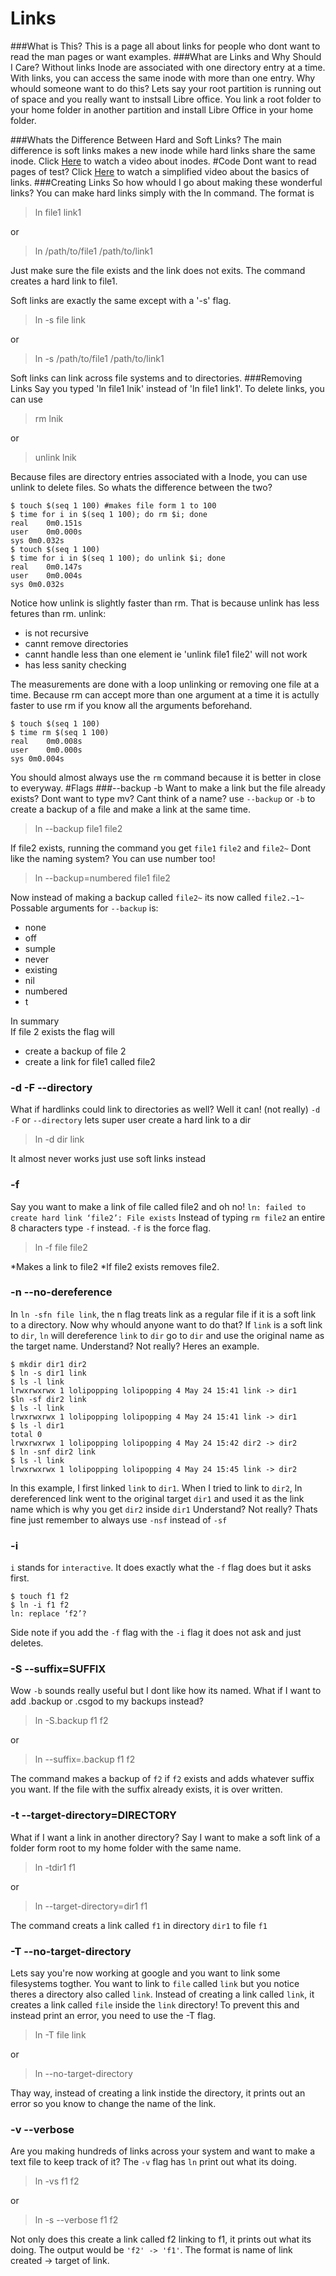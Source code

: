 # Links
###What is This?
This is a page all about links for people who dont want to read the man pages or want examples.
###What are Links and Why Should I Care?
Without links Inode are associated with one directory entry at a time.
With links, you can access the same inode with more than one entry.
Why whould someone want to do this?
Lets say your root partition is running out of space and you really want to instsall Libre office.
You link a root folder to your home folder in another partition and install Libre Office in your home folder. 

###Whats the Difference Between Hard and Soft Links?
The main difference is soft links makes a new inode while hard links share the same inode.
Click [Here](www.youtube.com/watch?v=j_BgOf2Ti-s) to watch a video about inodes.
#Code 
Dont want to read pages of test?
Click [Here](https://www.youtube.com/watch?v=LPIMLR4simU) to watch a simplified video about the basics of links.
###Creating Links
So how whould I go about making these wonderful links?
You can make hard links simply with the ln command.
The format is 

> ln file1 link1

or

> ln /path/to/file1 /path/to/link1

Just make sure the file exists and the link does not exits.
The command creates a hard link to file1.

Soft links are exactly the same except with a '-s' flag.

> ln -s file link

or

> ln -s /path/to/file1 /path/to/link1

Soft links can link across file systems and to directories.
###Removing Links
Say you typed 'ln file1 lnik' instead of 'ln file1 link1'.
To delete links, you can use

> rm lnik

or 

> unlink lnik 

Because files are directory entries associated with a Inode, you can use unlink to delete files.
So whats the difference between the two?

```
$ touch $(seq 1 100) #makes file form 1 to 100
$ time for i in $(seq 1 100); do rm $i; done
real	0m0.151s
user	0m0.000s
sys	0m0.032s
$ touch $(seq 1 100)
$ time for i in $(seq 1 100); do unlink $i; done
real	0m0.147s
user	0m0.004s
sys	0m0.032s
```

Notice how unlink is slightly faster than rm.
That is because unlink has less fetures than rm.
unlink:
* is not recursive
* cannt remove directories
* cannt handle less than one element ie 'unlink file1 file2' will not work
* has less sanity checking

The measurements are done with a loop unlinking or removing one file at a time.
Because rm can accept more than one argument at a time it is actully faster to use rm if you know all the arguments beforehand.

```
$ touch $(seq 1 100)
$ time rm $(seq 1 100)
real	0m0.008s
user	0m0.000s
sys	0m0.004s
```

You should almost always use the `rm` command because it is better in close to everyway. 
#Flags
###--backup -b
Want to make a link but the file already exists?
Dont want to type mv?
Cant think of a name?
use `--backup` or `-b` to create a backup of a file and make a link at the same time.

>ln --backup file1 file2

If file2 exists, running the command you get `file1` `file2` and `file2~`
Dont like the naming system? 
You can use number too!

>ln --backup=numbered file1 file2

Now instead of making a backup called `file2~` its now called `file2.~1~`
Possable arguments for `--backup` is:
* none
* off
* sumple
* never
* existing
* nil
* numbered 
* t

In summary  
If file 2 exists the flag will 
* create a backup of file 2
* create a link for file1 called file2

### -d -F --directory
What if hardlinks could link to directories as well?
Well it can! (not really)
`-d` `-F` or `--directory`
lets super user create a hard link to a dir 

> ln -d dir link

It almost never works just use soft links instead

### -f
Say you want to make a link of file called file2 and oh no!
`ln: failed to create hard link ‘file2’: File exists`
Instead of typing `rm file2` an entire 8 characters type `-f` instead.
`-f` is the force flag.

> ln -f file file2

*Makes a link to file2
*If file2 exists removes file2.

### -n --no-dereference
In `ln -sfn file link`, the n flag treats link as a regular file if it is a soft link to a directory. 
Now why whould anyone want to do that?
If `link` is a soft link to `dir`, `ln` will dereference `link` to `dir` go to `dir` and use the original name as the target name.
Understand? Not really? Heres an example.

```
$ mkdir dir1 dir2
$ ln -s dir1 link
$ ls -l link
lrwxrwxrwx 1 lolipopping lolipopping 4 May 24 15:41 link -> dir1
$ln -sf dir2 link
$ ls -l link
lrwxrwxrwx 1 lolipopping lolipopping 4 May 24 15:41 link -> dir1
$ ls -l dir1
total 0
lrwxrwxrwx 1 lolipopping lolipopping 4 May 24 15:42 dir2 -> dir2
$ ln -snf dir2 link
$ ls -l link
lrwxrwxrwx 1 lolipopping lolipopping 4 May 24 15:45 link -> dir2
```

In this example, I first linked `link` to `dir1`.
When I tried to link to `dir2`, ln dereferenced link went to the original target `dir1` and used it as the link name which is why you get `dir2` inside `dir1`
Understand? Not really?
Thats fine just remember to always use `-nsf` instead of `-sf` 

### -i
`i` stands for `interactive`.
It does exactly what the `-f` flag does but it asks first.

```
$ touch f1 f2
$ ln -i f1 f2
ln: replace ‘f2’?
```

Side note if you add the `-f` flag with the `-i` flag it does not ask and just deletes. 

### -S --suffix=SUFFIX
Wow `-b` sounds really useful but I dont like how its named. 
What if I want to add .backup or .csgod to my backups instead?

> ln -S.backup f1 f2

or 

> ln --suffix=.backup f1 f2

The command makes a backup of `f2` if `f2` exists and adds whatever suffix you want.
If the file with the suffix already exists, it is over written. 

### -t --target-directory=DIRECTORY
What if I want a link in another directory?
Say I want to make a soft link of a folder form root to my home folder with the same name.

> ln -tdir1 f1

or

> ln --target-directory=dir1 f1

The command creats a link called `f1` in directory `dir1` to file `f1`

### -T --no-target-directory
Lets say you're now working at google and you want to link some filesystems togther.
You want to link to `file` called `link` but you notice theres a directory also called `link`.
Instead of creating a link called `link`, it creates a link called `file` inside the `link` directory!
To prevent this and instead print an error, you need to use the -T flag. 

> ln -T file link

or

> ln --no-target-directory

Thay way, instead of creating a link instide the directory, it prints out an error so you know to change the name of the link.

### -v --verbose
Are you making hundreds of links across your system and want to make a text file to keep track of it?
The `-v` flag has `ln` print out what its doing.

> ln -vs f1 f2

or 

> ln -s --verbose f1 f2

Not only does this create a link called f2 linking to f1, it prints out what its doing.
The output would be `'f2' -> 'f1'`.
The format is name of link created -> target of link.

